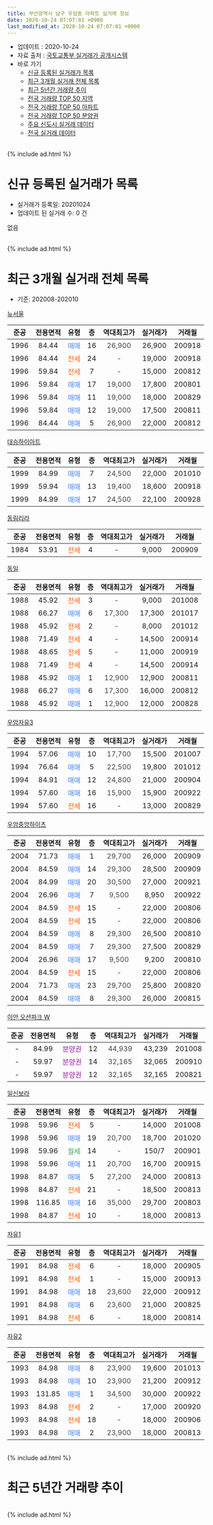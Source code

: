 ```yaml
---
title: 부산광역시 남구 우암동 아파트 실거래 정보
date: 2020-10-24 07:07:01 +0900
last_modified_at: 2020-10-24 07:07:01 +0900
---
```


* 업데이트 : 2020-10-24
* 자료 출처 : [국토교통부 실거래가 공개시스템](http://rt.molit.go.kr)
* 바로 가기
    * [신규 등록된 실거래가 목록](#신규-등록된-실거래가-목록)
    * [최근 3개월 실거래 전체 목록](#최근-3개월-실거래-전체-목록)
    * [최근 5년간 거래량 추이](#최근-5년간-거래량-추이)
    * [전국 거래량 TOP 50 지역](https://inasie.github.io/apt-trade-info/최근-3개월-전국에서-가장-거래가-많이-발생한-지역)
    * [전국 거래량 TOP 50 아파트](https://inasie.github.io/apt-trade-info/최근-3개월-전국에서-가장-거래가-많이-발생한-아파트)
    * [전국 거래량 TOP 50 분양권](https://inasie.github.io/apt-trade-info/최근-3개월-전국에서-가장-거래가-많이-발생한-분양권)
    * [주요 신도시 실거래 데이터](https://inasie.github.io/apt-trade-info/주요-신도시)
    * [전국 실거래 데이터](https://inasie.github.io/apt-trade-info/전국)
<br>
{% include ad.html %}
<br>

# 신규 등록된 실거래가 목록
* 실거래가 등록일: 20201024
* 업데이트 된 실거래 수: 0 건

없음

<br>
{% include ad.html %}
<br>

# 최근 3개월 실거래 전체 목록
* 기준: 202008-202010


[뉴서울](https://search.naver.com/search.naver?query=%EB%B6%80%EC%82%B0%EA%B4%91%EC%97%AD%EC%8B%9C+%EB%82%A8%EA%B5%AC+%EC%9A%B0%EC%95%94%EB%8F%99+%EB%89%B4%EC%84%9C%EC%9A%B8)

|준공|전용면적|유형|층|역대최고가|실거래가|거래월|
|:---:|:---:|:---:|:---:|:---:|:---:|:---:|
|1996|84.44|<span style="color:#4285f3">매매</span>|16|<span style="color:#444444">26,900</span>|26,900|200918|
|1996|84.44|<span style="color:#ff5a00">전세</span>|24|<span style="color:#444444">-</span>|19,000|200918|
|1996|59.84|<span style="color:#ff5a00">전세</span>|7|<span style="color:#444444">-</span>|15,000|200812|
|1996|59.84|<span style="color:#4285f3">매매</span>|17|<span style="color:#444444">19,000</span>|17,800|200801|
|1996|59.84|<span style="color:#4285f3">매매</span>|11|<span style="color:#444444">19,000</span>|18,000|200829|
|1996|59.84|<span style="color:#4285f3">매매</span>|12|<span style="color:#444444">19,000</span>|17,500|200811|
|1996|84.44|<span style="color:#4285f3">매매</span>|5|<span style="color:#444444">26,900</span>|22,000|200812|

[대승하이아트](https://search.naver.com/search.naver?query=%EB%B6%80%EC%82%B0%EA%B4%91%EC%97%AD%EC%8B%9C+%EB%82%A8%EA%B5%AC+%EC%9A%B0%EC%95%94%EB%8F%99+%EB%8C%80%EC%8A%B9%ED%95%98%EC%9D%B4%EC%95%84%ED%8A%B8)

|준공|전용면적|유형|층|역대최고가|실거래가|거래월|
|:---:|:---:|:---:|:---:|:---:|:---:|:---:|
|1999|84.99|<span style="color:#4285f3">매매</span>|7|<span style="color:#444444">24,500</span>|22,000|201010|
|1999|59.94|<span style="color:#4285f3">매매</span>|13|<span style="color:#444444">19,400</span>|18,600|200918|
|1999|84.99|<span style="color:#4285f3">매매</span>|17|<span style="color:#444444">24,500</span>|22,100|200928|

[동림리라](https://search.naver.com/search.naver?query=%EB%B6%80%EC%82%B0%EA%B4%91%EC%97%AD%EC%8B%9C+%EB%82%A8%EA%B5%AC+%EC%9A%B0%EC%95%94%EB%8F%99+%EB%8F%99%EB%A6%BC%EB%A6%AC%EB%9D%BC)

|준공|전용면적|유형|층|역대최고가|실거래가|거래월|
|:---:|:---:|:---:|:---:|:---:|:---:|:---:|
|1984|53.91|<span style="color:#ff5a00">전세</span>|4|<span style="color:#444444">-</span>|9,000|200909|

[동일](https://search.naver.com/search.naver?query=%EB%B6%80%EC%82%B0%EA%B4%91%EC%97%AD%EC%8B%9C+%EB%82%A8%EA%B5%AC+%EC%9A%B0%EC%95%94%EB%8F%99+%EB%8F%99%EC%9D%BC)

|준공|전용면적|유형|층|역대최고가|실거래가|거래월|
|:---:|:---:|:---:|:---:|:---:|:---:|:---:|
|1988|45.92|<span style="color:#ff5a00">전세</span>|3|<span style="color:#444444">-</span>|9,000|201008|
|1988|66.27|<span style="color:#4285f3">매매</span>|6|<span style="color:#444444">17,300</span>|17,300|201017|
|1988|45.92|<span style="color:#ff5a00">전세</span>|2|<span style="color:#444444">-</span>|8,000|201012|
|1988|71.49|<span style="color:#ff5a00">전세</span>|4|<span style="color:#444444">-</span>|14,500|200914|
|1988|48.65|<span style="color:#ff5a00">전세</span>|5|<span style="color:#444444">-</span>|11,000|200919|
|1988|71.49|<span style="color:#ff5a00">전세</span>|4|<span style="color:#444444">-</span>|14,500|200914|
|1988|45.92|<span style="color:#4285f3">매매</span>|1|<span style="color:#444444">12,900</span>|12,900|200811|
|1988|66.27|<span style="color:#4285f3">매매</span>|6|<span style="color:#444444">17,300</span>|16,000|200812|
|1988|45.92|<span style="color:#4285f3">매매</span>|1|<span style="color:#444444">12,900</span>|12,000|200828|

[우암자유3](https://search.naver.com/search.naver?query=%EB%B6%80%EC%82%B0%EA%B4%91%EC%97%AD%EC%8B%9C+%EB%82%A8%EA%B5%AC+%EC%9A%B0%EC%95%94%EB%8F%99+%EC%9A%B0%EC%95%94%EC%9E%90%EC%9C%A03)

|준공|전용면적|유형|층|역대최고가|실거래가|거래월|
|:---:|:---:|:---:|:---:|:---:|:---:|:---:|
|1994|57.06|<span style="color:#4285f3">매매</span>|10|<span style="color:#444444">17,700</span>|15,500|201007|
|1994|76.64|<span style="color:#4285f3">매매</span>|5|<span style="color:#444444">22,500</span>|19,800|201012|
|1994|84.91|<span style="color:#4285f3">매매</span>|12|<span style="color:#444444">24,800</span>|21,000|200904|
|1994|57.60|<span style="color:#4285f3">매매</span>|16|<span style="color:#444444">15,900</span>|15,900|200922|
|1994|57.60|<span style="color:#ff5a00">전세</span>|16|<span style="color:#444444">-</span>|13,000|200829|

[우암중앙하이츠](https://search.naver.com/search.naver?query=%EB%B6%80%EC%82%B0%EA%B4%91%EC%97%AD%EC%8B%9C+%EB%82%A8%EA%B5%AC+%EC%9A%B0%EC%95%94%EB%8F%99+%EC%9A%B0%EC%95%94%EC%A4%91%EC%95%99%ED%95%98%EC%9D%B4%EC%B8%A0)

|준공|전용면적|유형|층|역대최고가|실거래가|거래월|
|:---:|:---:|:---:|:---:|:---:|:---:|:---:|
|2004|71.73|<span style="color:#4285f3">매매</span>|1|<span style="color:#444444">29,700</span>|26,000|200909|
|2004|84.59|<span style="color:#4285f3">매매</span>|14|<span style="color:#444444">29,300</span>|28,500|200909|
|2004|84.99|<span style="color:#4285f3">매매</span>|20|<span style="color:#444444">30,500</span>|27,000|200921|
|2004|26.96|<span style="color:#4285f3">매매</span>|7|<span style="color:#444444">9,500</span>|8,950|200922|
|2004|84.59|<span style="color:#ff5a00">전세</span>|15|<span style="color:#444444">-</span>|22,000|200806|
|2004|84.59|<span style="color:#ff5a00">전세</span>|15|<span style="color:#444444">-</span>|22,000|200806|
|2004|84.59|<span style="color:#4285f3">매매</span>|8|<span style="color:#444444">29,300</span>|26,500|200810|
|2004|84.59|<span style="color:#4285f3">매매</span>|7|<span style="color:#444444">29,300</span>|27,500|200829|
|2004|26.96|<span style="color:#4285f3">매매</span>|17|<span style="color:#444444">9,500</span>|9,200|200810|
|2004|84.59|<span style="color:#ff5a00">전세</span>|15|<span style="color:#444444">-</span>|22,000|200806|
|2004|71.73|<span style="color:#4285f3">매매</span>|23|<span style="color:#444444">29,700</span>|25,800|200820|
|2004|84.59|<span style="color:#4285f3">매매</span>|8|<span style="color:#444444">29,300</span>|26,000|200815|

[이안 오션파크 W](https://search.naver.com/search.naver?query=%EB%B6%80%EC%82%B0%EA%B4%91%EC%97%AD%EC%8B%9C+%EB%82%A8%EA%B5%AC+%EC%9A%B0%EC%95%94%EB%8F%99+%EC%9D%B4%EC%95%88+%EC%98%A4%EC%85%98%ED%8C%8C%ED%81%AC+W)

|준공|전용면적|유형|층|역대최고가|실거래가|거래월|
|:---:|:---:|:---:|:---:|:---:|:---:|:---:|
|-|84.99|<span style="color:#9C11A5">분양권</span>|12|<span style="color:#444444">44,939</span>|43,239|201008|
|-|59.97|<span style="color:#9C11A5">분양권</span>|14|<span style="color:#444444">32,165</span>|32,065|200910|
|-|59.97|<span style="color:#9C11A5">분양권</span>|12|<span style="color:#444444">32,165</span>|32,165|200821|

[일신보라](https://search.naver.com/search.naver?query=%EB%B6%80%EC%82%B0%EA%B4%91%EC%97%AD%EC%8B%9C+%EB%82%A8%EA%B5%AC+%EC%9A%B0%EC%95%94%EB%8F%99+%EC%9D%BC%EC%8B%A0%EB%B3%B4%EB%9D%BC)

|준공|전용면적|유형|층|역대최고가|실거래가|거래월|
|:---:|:---:|:---:|:---:|:---:|:---:|:---:|
|1998|59.96|<span style="color:#ff5a00">전세</span>|5|<span style="color:#444444">-</span>|14,000|201008|
|1998|59.96|<span style="color:#4285f3">매매</span>|19|<span style="color:#444444">20,700</span>|18,700|201020|
|1998|59.96|<span style="color:#34a853">월세</span>|14|<span style="color:#444444">-</span>|150/7|200901|
|1998|59.96|<span style="color:#4285f3">매매</span>|11|<span style="color:#444444">20,700</span>|16,700|200915|
|1998|84.87|<span style="color:#4285f3">매매</span>|5|<span style="color:#444444">27,200</span>|24,000|200813|
|1998|84.87|<span style="color:#ff5a00">전세</span>|21|<span style="color:#444444">-</span>|18,500|200813|
|1998|116.85|<span style="color:#4285f3">매매</span>|16|<span style="color:#444444">35,000</span>|29,700|200803|
|1998|84.87|<span style="color:#ff5a00">전세</span>|10|<span style="color:#444444">-</span>|18,000|200813|


<script async src="//pagead2.googlesyndication.com/pagead/js/adsbygoogle.js"></script>
<!-- 기본 -->
<ins class="adsbygoogle"
     style="display:block"
     data-ad-client="ca-pub-2446590836940007"
     data-ad-slot="1659523306"
     data-ad-format="auto"
     data-full-width-responsive="true"></ins>
<script>
(adsbygoogle = window.adsbygoogle || []).push({});
</script>


[자유1](https://search.naver.com/search.naver?query=%EB%B6%80%EC%82%B0%EA%B4%91%EC%97%AD%EC%8B%9C+%EB%82%A8%EA%B5%AC+%EC%9A%B0%EC%95%94%EB%8F%99+%EC%9E%90%EC%9C%A01)

|준공|전용면적|유형|층|역대최고가|실거래가|거래월|
|:---:|:---:|:---:|:---:|:---:|:---:|:---:|
|1991|84.98|<span style="color:#ff5a00">전세</span>|6|<span style="color:#444444">-</span>|18,000|200905|
|1991|84.98|<span style="color:#ff5a00">전세</span>|1|<span style="color:#444444">-</span>|15,000|200913|
|1991|84.98|<span style="color:#4285f3">매매</span>|18|<span style="color:#444444">23,600</span>|22,000|200912|
|1991|84.98|<span style="color:#4285f3">매매</span>|6|<span style="color:#444444">23,600</span>|21,000|200825|
|1991|84.98|<span style="color:#ff5a00">전세</span>|6|<span style="color:#444444">-</span>|18,000|200814|

[자유2](https://search.naver.com/search.naver?query=%EB%B6%80%EC%82%B0%EA%B4%91%EC%97%AD%EC%8B%9C+%EB%82%A8%EA%B5%AC+%EC%9A%B0%EC%95%94%EB%8F%99+%EC%9E%90%EC%9C%A02)

|준공|전용면적|유형|층|역대최고가|실거래가|거래월|
|:---:|:---:|:---:|:---:|:---:|:---:|:---:|
|1993|84.98|<span style="color:#4285f3">매매</span>|8|<span style="color:#444444">23,900</span>|19,600|201013|
|1993|84.98|<span style="color:#4285f3">매매</span>|10|<span style="color:#444444">23,900</span>|21,200|200912|
|1993|131.85|<span style="color:#4285f3">매매</span>|1|<span style="color:#444444">34,500</span>|30,000|200922|
|1993|84.98|<span style="color:#ff5a00">전세</span>|2|<span style="color:#444444">-</span>|17,000|200920|
|1993|84.98|<span style="color:#ff5a00">전세</span>|18|<span style="color:#444444">-</span>|18,000|200906|
|1993|84.98|<span style="color:#4285f3">매매</span>|2|<span style="color:#444444">23,900</span>|18,000|200813|


<br>
{% include ad.html %}
<br>

# 최근 5년간 거래량 추이


<div style="width:100%;">
    <canvas id="deal_progress" height="200"></canvas>
</div>

<script>
new Chart(document.getElementById("deal_progress"), {
    type: 'line',
    data: {
        labels: ['201510','201511','201512','201601','201602','201603','201604','201605','201606','201607','201608','201609','201610','201611','201612','201701','201702','201703','201704','201705','201706','201707','201708','201709','201710','201711','201712','201801','201802','201803','201804','201805','201806','201807','201808','201809','201810','201811','201812','201901','201902','201903','201904','201905','201906','201907','201908','201909','201910','201911','201912','202001','202002','202003','202004','202005','202006','202007','202008','202009','202010'],
        datasets: [{
            label: '매매',
            pointRadius: 1,
            data: [34, 18, 18, 8, 13, 17, 17, 20, 15, 10, 18, 13, 23, 19, 11, 11, 18, 22, 14, 26, 13, 12, 6, 12, 4, 5, 1, 6, 17, 21, 12, 15, 10, 6, 3, 5, 6, 9, 8, 10, 4, 8, 7, 12, 11, 11, 14, 10, 14, 16, 6, 11, 14, 10, 14, 15, 19, 28, 17, 14, 7],
            borderColor: "rgba(255, 201, 14, 1)",
            backgroundColor: "rgba(255, 201, 14, 0.5)",
            fill: false,
            lineTension: 0
        },{
            label: '전월세',
            pointRadius: 1,
            data: [7, 6, 6, 6, 7, 2, 7, 6, 5, 6, 5, 12, 8, 6, 4, 7, 2, 11, 3, 8, 7, 6, 4, 5, 5, 5, 6, 5, 8, 17, 11, 11, 4, 6, 7, 3, 10, 10, 4, 9, 5, 6, 2, 6, 3, 0, 4, 6, 2, 2, 3, 8, 2, 7, 4, 7, 4, 7, 8, 10, 3],
            borderColor: "rgba(0, 141, 185, 1)",
            backgroundColor: "rgba(0, 141, 185, 0.5)",
            fill: false,
            lineTension: 0
        }
        ]
    },
    options: {
        responsive: true,
        title: {
            display: false
        },
        tooltips: {
            mode: 'index',
            intersect: false
        },
        hover: {
            mode: 'nearest',
            intersect: true
        },
        scales: {
            xAxes: [{
                display: true,
                scaleLabel: {
                    display: true,
                    labelString: '년/월'
                }
            }],
            yAxes: [{
                display: true,
                ticks: {
                    suggestedMin: 0,
                },
                scaleLabel: {
                    display: true,
                    labelString: '실거래 수'
                }
            }]
        }
    }
});

</script>


<br>
{% include ad.html %}
<br>

